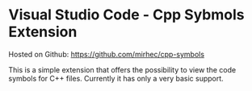 # Visual Studio Code - Cpp Sybmols Extension

Hosted on Github: https://github.com/mirhec/cpp-symbols

This is a simple extension that offers the possibility to view the code symbols for C++ files.
Currently it has only a very basic support.
